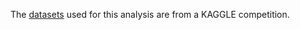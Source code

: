 The [datasets](https://www.kaggle.com/c/recruit-restaurant-visitor-forecasting/data) used for this analysis are from a KAGGLE competition.

